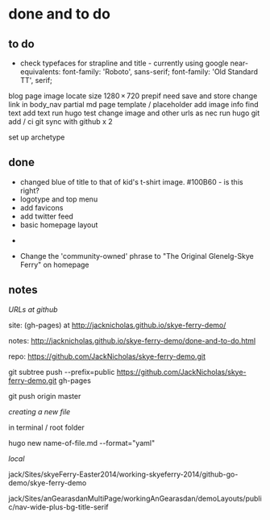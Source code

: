 done and to do
==============

## to do

* check typefaces for strapline and title - currently using google near-equivalents:
font-family: 'Roboto', sans-serif;
font-family: 'Old Standard TT', serif;


blog page
  image
    locate
    size 1280 × 720
    prepif need
    save and store
  change link in body_nav partial
  md page
    template / placeholder
    add image info
    find text
    add text
  run hugo
  test
  change image and other urls as nec
  run hugo
  git add / ci
  git sync with github x 2

set up archetype

## done

* changed blue of title to that of kid's t-shirt image. #100B60 - is this right?
* logotype and top menu
* add favicons
* add twitter feed
* basic homepage layout
* >>>>>>>>>>>>
* Change the 'community-owned' phrase to "The Original Glenelg-Skye Ferry" on homepage


## notes

_URLs at github_

site: (gh-pages) at http://jacknicholas.github.io/skye-ferry-demo/

notes: http://jacknicholas.github.io/skye-ferry-demo/done-and-to-do.html

repo: https://github.com/JackNicholas/skye-ferry-demo.git

git subtree push --prefix=public https://github.com/JackNicholas/skye-ferry-demo.git gh-pages

git push origin master



_creating a new file_

in terminal / root folder 

hugo new name-of-file.md --format="yaml"




_local_

jack/Sites/skyeFerry-Easter2014/working-skyeferry-2014/github-go-demo/skye-ferry-demo

jack/Sites/anGearasdanMultiPage/workingAnGearasdan/demoLayouts/public/nav-wide-plus-bg-title-serif
